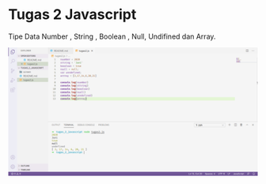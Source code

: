 # Tugas 2 Javascript

Tipe Data Number , String , Boolean , Null, Undifined dan Array.

![tugas2](screen/tugas2.png)